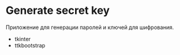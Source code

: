 # Generate secret key

Приложение для генерации паролей и ключей для шифрования.

- tkinter
- ttkbootstrap

